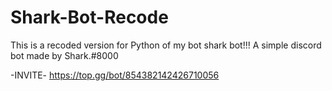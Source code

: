 # Shark-Bot-Recode
This is a recoded version for Python of my bot shark bot!!!
A simple discord bot made by Shark.#8000


-INVITE-
https://top.gg/bot/854382142426710056
